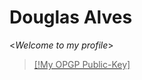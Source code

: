 # Douglas Alves
<*Welcome to my profile*>

<a href=#/pgp_public_key>

> [!My OPGP Public-Key]  
> 

<!-- ## My Stacks -->

<!-- ![](https://cdn.jsdelivr.net/gh/devicons/devicon@latest/icons/csharp/csharp-line.svg) -->